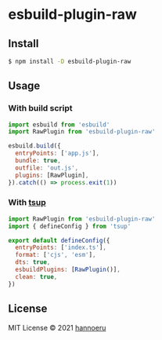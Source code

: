 # esbuild-plugin-raw

## Install

```sh
$ npm install -D esbuild-plugin-raw
```

## Usage

### With build script

```js
import esbuild from 'esbuild'
import RawPlugin from 'esbuild-plugin-raw'

esbuild.build({
  entryPoints: ['app.js'],
  bundle: true,
  outfile: 'out.js',
  plugins: [RawPlugin],
}).catch(() => process.exit(1))
```

### With [tsup](https://github.com/egoist/tsup)

```js
import RawPlugin from 'esbuild-plugin-raw'
import { defineConfig } from 'tsup'

export default defineConfig({
  entryPoints: ['index.ts'],
  format: ['cjs', 'esm'],
  dts: true,
  esbuildPlugins: [RawPlugin()],
  clean: true,
})
```

## License

MIT License © 2021 [hannoeru](https://github.com/hannoeru)

